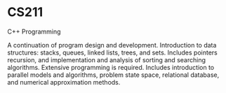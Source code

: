 # CS211
C++ Programming

	
A continuation of program design and development.  Introduction to data structures: stacks, queues, 
linked lists, trees, 
and sets.  Includes pointers recursion, and implementation and analysis of sorting 
and searching algorithms.  Extensive programming is required.  Includes introduction to parallel models 
and algorithms, problem state space, relational database, and numerical approximation methods.
